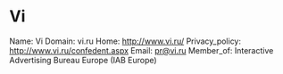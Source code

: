 
# Vi

Name: Vi
Domain: vi.ru
Home: http://www.vi.ru/
Privacy_policy: http://www.vi.ru/confedent.aspx
Email: pr@vi.ru
Member_of: Interactive Advertising Bureau Europe (IAB Europe)
